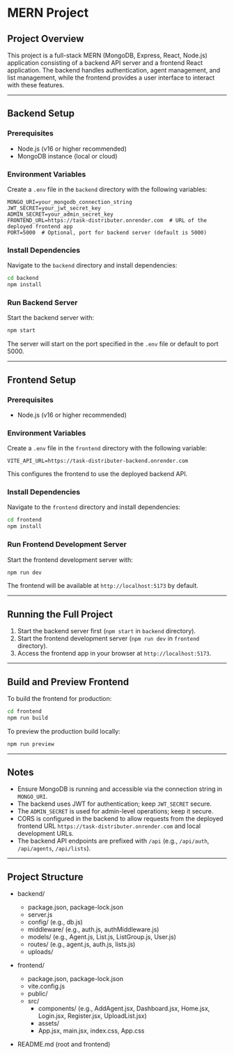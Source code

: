 # MERN Project

## Project Overview
This project is a full-stack MERN (MongoDB, Express, React, Node.js) application consisting of a backend API server and a frontend React application. The backend handles authentication, agent management, and list management, while the frontend provides a user interface to interact with these features.

---

## Backend Setup

### Prerequisites
- Node.js (v16 or higher recommended)
- MongoDB instance (local or cloud)

### Environment Variables
Create a `.env` file in the `backend` directory with the following variables:

```
MONGO_URI=your_mongodb_connection_string
JWT_SECRET=your_jwt_secret_key
ADMIN_SECRET=your_admin_secret_key
FRONTEND_URL=https://task-distributer.onrender.com  # URL of the deployed frontend app
PORT=5000  # Optional, port for backend server (default is 5000)
```

### Install Dependencies
Navigate to the `backend` directory and install dependencies:

```bash
cd backend
npm install
```

### Run Backend Server
Start the backend server with:

```bash
npm start
```

The server will start on the port specified in the `.env` file or default to port 5000.

---

## Frontend Setup

### Prerequisites
- Node.js (v16 or higher recommended)

### Environment Variables
Create a `.env` file in the `frontend` directory with the following variable:

```
VITE_API_URL=https://task-distributer-backend.onrender.com
```

This configures the frontend to use the deployed backend API.

### Install Dependencies
Navigate to the `frontend` directory and install dependencies:

```bash
cd frontend
npm install
```

### Run Frontend Development Server
Start the frontend development server with:

```bash
npm run dev
```

The frontend will be available at `http://localhost:5173` by default.

---

## Running the Full Project

1. Start the backend server first (`npm start` in `backend` directory).
2. Start the frontend development server (`npm run dev` in `frontend` directory).
3. Access the frontend app in your browser at `http://localhost:5173`.

---

## Build and Preview Frontend

To build the frontend for production:

```bash
cd frontend
npm run build
```

To preview the production build locally:

```bash
npm run preview
```

---

## Notes

- Ensure MongoDB is running and accessible via the connection string in `MONGO_URI`.
- The backend uses JWT for authentication; keep `JWT_SECRET` secure.
- The `ADMIN_SECRET` is used for admin-level operations; keep it secure.
- CORS is configured in the backend to allow requests from the deployed frontend URL `https://task-distributer.onrender.com` and local development URLs.
- The backend API endpoints are prefixed with `/api` (e.g., `/api/auth`, `/api/agents`, `/api/lists`).

---

## Project Structure

- backend/
  - package.json, package-lock.json
  - server.js
  - config/ (e.g., db.js)
  - middleware/ (e.g., auth.js, authMiddleware.js)
  - models/ (e.g., Agent.js, List.js, ListGroup.js, User.js)
  - routes/ (e.g., agent.js, auth.js, lists.js)
  - uploads/

- frontend/
  - package.json, package-lock.json
  - vite.config.js
  - public/
  - src/
    - components/ (e.g., AddAgent.jsx, Dashboard.jsx, Home.jsx, Login.jsx, Register.jsx, UploadList.jsx)
    - assets/
    - App.jsx, main.jsx, index.css, App.css

- README.md (root and frontend)
